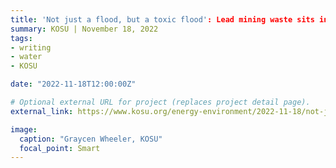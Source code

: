 ```yaml
---
title: 'Not just a flood, but a toxic flood': Lead mining waste sits in the same floodwaters as Northeast Oklahoma homes and businesses
summary: KOSU | November 18, 2022
tags:
- writing
- water
- KOSU

date: "2022-11-18T12:00:00Z"

# Optional external URL for project (replaces project detail page).
external_link: https://www.kosu.org/energy-environment/2022-11-18/not-just-a-flood-but-a-toxic-flood-lead-mining-waste-sits-in-the-same-floodwaters-as-northeast-oklahoma-homes-and-businesses

image:
  caption: "Graycen Wheeler, KOSU"
  focal_point: Smart
---
```

